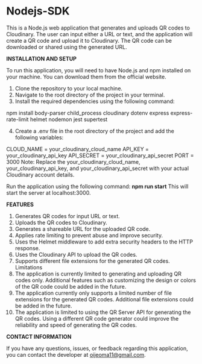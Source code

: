 # Nodejs-SDK
This is a Node.js web application that generates and uploads QR codes to Cloudinary. The user can input either a URL or text, and the application will create a QR code and upload it to Cloudinary. The QR code can be downloaded or shared using the generated URL.

__INSTALLATION AND SETUP__

To run this application, you will need to have Node.js and npm installed on your machine. 
You can download them from the official website.

1) Clone the repository to your local machine.
2) Navigate to the root directory of the project in your terminal.
3) Install the required dependencies using the following command:

npm install body-parser child_process cloudinary dotenv express express-rate-limit helmet nodemon jest supertest


4) Create a .env file in the root directory of the project and add the following variables:

CLOUD_NAME = your_cloudinary_cloud_name
API_KEY = your_cloudinary_api_key
API_SECRET = your_cloudinary_api_secret
PORT = 3000
Note: Replace the your_cloudinary_cloud_name, your_cloudinary_api_key, and your_cloudinary_api_secret with your actual Cloudinary account details.

Run the application using the following command:
__npm run start__
This will start the server at localhost:3000.


__FEATURES__
1) Generates QR codes for input URL or text.
2) Uploads the QR codes to Cloudinary.
3) Generates a shareable URL for the uploaded QR code.
4) Applies rate limiting to prevent abuse and improve security.
5) Uses the Helmet middleware to add extra security headers to the HTTP response.
6) Uses the Cloudinary API to upload the QR codes.
7) Supports different file extensions for the generated QR codes.
Limitations
8) The application is currently limited to generating and uploading QR codes only. Additional features such as customizing the design or colors of the QR code could be added in the future.
9) The application currently only supports a limited number of file extensions for the generated QR codes. Additional file extensions could be added in the future.
10) The application is limited to using the QR Server API for generating the QR codes. Using a different QR code generator could improve the reliability and speed of generating the QR codes.


__CONTACT INFORMATION__

If you have any questions, issues, or feedback regarding this application, you can contact the developer at oijeoma11@gmail.com.



